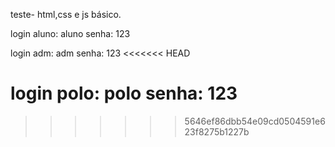 teste- html,css e js básico.

login aluno: aluno
senha: 123

login adm: adm
senha: 123
<<<<<<< HEAD

login polo: polo
senha: 123
=======
>>>>>>> 5646ef86dbb54e09cd0504591e623f8275b1227b

